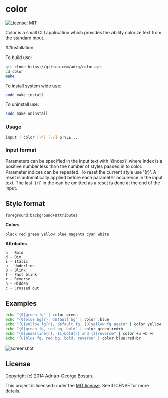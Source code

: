 color
=====
[![License: MIT](http://img.shields.io/badge/license-MIT-red.svg?style=flat-square)](http://opensource.org/licenses/MIT)

Color is a small CLI application which provides the ability colorize text
from the standard input.

##Installation

To build use:
```sh
git clone https://github.com/adrg/color.git
cd color
make
```

To install system wide use:
```sh
sudo make install
```

To uninstall use:
```sh
sudo make uninstall
```

### Usage
```sh
input | color [-h] [-v] STYLE...
```

### Input format
Parameters can be specified in the input text with '{index}' where index
is a positive number less than the number of styles passed in to color.
Parameter indices can be repeated. To reset the current style use '{r}'.
A reset is automatically applied before each parameter occurence in the
input text. The last '{r}' in the can be omitted as a reset is done at
the end of the input.

## Style format
```
foreground:background+attributes
```

**Colors**
```
black red green yellow blue magenta cyan white
```

**Attributes**
```
b - Bold
d - Dim
i - Italic
u - Underline
B - Blink
f - Fast blink
r - Reverse
h - Hidden
c - Crossed out
```

## Examples
```sh
echo "{0}green fg" | color green
echo "{0}blue bg{r}, default bg" | color :blue
echo "{0}yellow fg{r}, default fg, {0}yellow fg again" | color yellow
echo "{0}green fg, red bg, bold" | color green:red+b
echo "{0}underline{r}, {1}bold{r} and {2}reverse" | color +u +b +r
echo "{0}blue fg, red bg, bold, reverse" | color blue:red+br
````
![screenshot](https://raw.githubusercontent.com/adrg/adrg.github.io/master/assets/projects/color/screenshot.png)

## License
Copyright (c) 2014 Adrian-George Bostan.

This project is licensed under the [MIT license](http://opensource.org/licenses/MIT). See LICENSE for more details.
